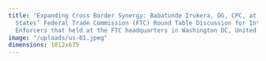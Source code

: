 ```yaml
---
title: 'Expanding Cross Border Synergy: Babatunde Irukera, DG, CPC, at a recent United
  States’ Federal Trade Commission (FTC) Round Table Discussion for International
  Enforcers that held at the FTC headquarters in Washington DC, United States of America.'
image: "/uploads/us-01.jpeg"
dimensions: 1012x675
---
```


